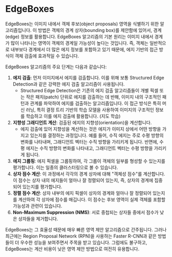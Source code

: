 # EdgeBoxes

EdgeBoxes는 이미지 내에서 객체 후보(object proposals) 영역을 식별하기 위한 알고리즘입니다. 이 방법은 객체의 경계 상자(bounding box)를 제안함에 있어서, 경계(edge) 정보를 활용합니다. EdgeBoxes 알고리즘의 기본 원리는 이미지 내에서 경계가 많이 나타나는 영역이 객체의 경계일 가능성이 높다는 것입니다. 즉, 객체는 일반적으로 내부보다 경계에서 더 많은 에지 정보를 포함하고 있기 때문에, 에지 기반의 접근 방식이 객체 검출에 효과적일 수 있습니다.

EdgeBoxes 알고리즘의 주요 단계는 다음과 같습니다:

1. **에지 검출**: 먼저 이미지에서 에지를 검출합니다. 이를 위해 보통 Structured Edge Detection과 같은 강력한 에지 검출 알고리즘이 사용됩니다.
    - Structured Edge Detection은 기존의 에지 검출 알고리즘들이 개별 픽셀 또는 작은 패치(patch) 단위로 에지를 검출하는 데 반해, 이미지 내의 구조적인 패턴과 관계를 파악하여 에지를 검출하는 알고리즘입니다. 이 접근 방식은 특히 머신 러닝, 특히 결정 트리 기반의 학습 모델을 사용하여 이미지의 구조적인 정보를 학습하고 이를 에지 검출에 활용합니다. (지도 학습)
2. **지향성 그래디언트 계산**: 검출된 에지의 지향성(orientation)을 계산합니다.
    - 에지 검출에 있어 지향성을 계산하는 것은 에지가 이미지 상에서 어떤 방향을 가지고 있는지를 결정하는 과정입니다. 예를 들어, 수직 에지는 주로 수평 방향의 변화를 나타내며, 그래디언트 벡터는 수직 방향을 가리키게 됩니다. 반면에, 수평 에지는 수직 방향의 변화를 나타내고, 그래디언트 벡터는 수평 방향을 가리키게 됩니다.
3. **에지 그룹핑**: 에지 픽셀을 그룹핑하여, 각 그룹이 객체의 일부를 형성할 수 있는지를 평가합니다. 이는 일종의 클러스터링으로 볼 수 있습니다.
4. **상자 점수 계산**: 이 과정에서 각각의 경계 상자에 대해 "객체성 점수"를 계산합니다. 이 점수는 상자 내의 에지들이 얼마나 잘 정렬되어 있는지, 즉, 상자의 경계에 집중되어 있는지를 평가합니다.
5. **정렬 점수 계산**: 상자 내부의 에지 픽셀이 상자의 경계와 얼마나 잘 정렬되어 있는지를 계산하여 각 상자에 점수를 매깁니다. 이 점수는 후보 영역이 실제 객체를 포함할 가능성과 관련이 있습니다.
6. **Non-Maximum Suppression (NMS)**: 서로 중첩되는 상자들 중에서 점수가 낮은 상자들을 제거합니다.

EdgeBoxes는 그 효율성 때문에 매우 빠른 영역 제안 알고리즘으로 간주됩니다. 그러나 최근에는 Region Proposal Network (RPN)을 사용하는 Faster R-CNN과 같은 방법들이 더 우수한 성능을 보여주면서 주목을 받고 있습니다. 그럼에도 불구하고, EdgeBoxes는 계산 비용이 낮은 영역 제안 방법으로 여전히 유용합니다.